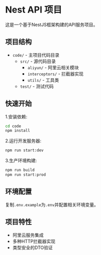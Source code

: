 # Nest API 项目

这是一个基于NestJS框架构建的API服务项目。

## 项目结构

- `code/` - 主项目代码目录
  - `src/` - 源代码目录
    - `aliyun/` - 阿里云相关模块
    - `interceptors/` - 拦截器实现
    - `utils/` - 工具类
  - `test/` - 测试代码

## 快速开始

1.安装依赖:
```bash
cd code
npm install
```

2.运行开发服务器:
```bash
npm run start:dev
```

3.生产环境构建:
```bash
npm run build
npm run start:prod
```

## 环境配置

复制`.env.example`为`.env`并配置相关环境变量。

## 项目特性

- 阿里云服务集成
- 多种HTTP拦截器实现
- 类型安全的DTO验证
